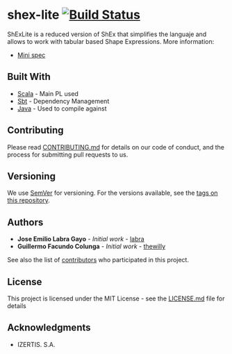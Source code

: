 # shex-lite [![Build Status](https://travis-ci.org/weso/shex-lite.svg?branch=master)](https://travis-ci.org/weso/shex-lite)

ShExLite is a reduced version of ShEx that simplifies the languaje and allows to work with tabular based Shape Expressions. 
More information:
* [Mini spec](https://dcmi.github.io/dcap/shex_lite/micro-spec.html) 

## Built With

* [Scala](https://www.scala-lang.org/) - Main PL used
* [Sbt](https://www.scala-sbt.org/) - Dependency Management
* [Java](https://www.oracle.com/technetwork/java/javase/downloads/jdk8-downloads-2133151.html) - Used to compile against

## Contributing

Please read [CONTRIBUTING.md](https://gist.github.com/PurpleBooth/b24679402957c63ec426) for details on our code of conduct, and the process for submitting pull requests to us.

## Versioning

We use [SemVer](http://semver.org/) for versioning. For the versions available, see the [tags on this repository](https://github.com/your/project/tags). 

## Authors

* **Jose Emilio Labra Gayo** - *Initial work* - [labra](https://github.com/labra)
* **Guillermo Facundo Colunga** - *Initial work* - [thewilly](https://github.com/thewilly)

See also the list of [contributors](https://github.com/your/project/contributors) who participated in this project.

## License

This project is licensed under the MIT License - see the [LICENSE.md](LICENSE.md) file for details

## Acknowledgments

* IZERTIS. S.A.
